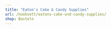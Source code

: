 ```yaml
---
title: "Eaton's Cake & Candy Supplies"
url: /hooksett/eatons-cake-und-candy-supplies/
shop: Basteln
---
```

